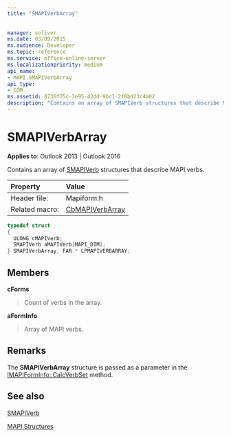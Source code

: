 ```yaml
---
title: "SMAPIVerbArray"
 
 
manager: soliver
ms.date: 03/09/2015
ms.audience: Developer
ms.topic: reference
ms.service: office-online-server
ms.localizationpriority: medium
api_name:
- MAPI.SMAPIVerbArray
api_type:
- COM
ms.assetid: 8736f75c-3e95-42dd-9bc1-2f0bd23c4a02
description: "Contains an array of SMAPIVerb structures that describe MAPI verbs for Outlook 2013 and Outlook 2016."
---
```


# SMAPIVerbArray

  
  
**Applies to**: Outlook 2013 | Outlook 2016 
  
Contains an array of [SMAPIVerb](smapiverb.md) structures that describe MAPI verbs. 
  
|Property |Value |
|:-----|:-----|
|Header file:  <br/> |Mapiform.h  <br/> |
|Related macro:  <br/> |[CbMAPIVerbArray](cbmapiverbarray.md) <br/> |
   
```cpp
typedef struct
{
  ULONG cMAPIVerb;
  SMAPIVerb aMAPIVerb[MAPI_DIM];
} SMAPIVerbArray, FAR * LPMAPIVERBARRAY;

```

## Members

 **cForms**
  
> Count of verbs in the array.
    
 **aFormInfo**
  
> Array of MAPI verbs.
    
## Remarks

The **SMAPIVerbArray** structure is passed as a parameter in the [IMAPIFormInfo::CalcVerbSet](imapiforminfo-calcverbset.md) method. 
  
## See also



[SMAPIVerb](smapiverb.md)


[MAPI Structures](mapi-structures.md)


